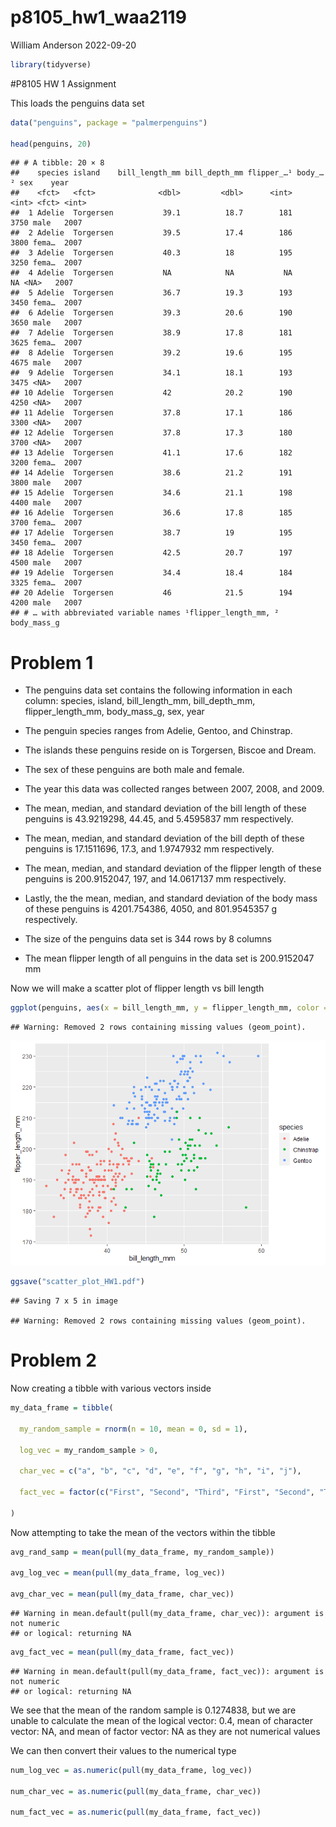 p8105_hw1_waa2119
================
William Anderson
2022-09-20

``` r
library(tidyverse)
```

\#P8105 HW 1 Assignment

This loads the penguins data set

``` r
data("penguins", package = "palmerpenguins")

head(penguins, 20)
```

    ## # A tibble: 20 × 8
    ##    species island    bill_length_mm bill_depth_mm flipper_…¹ body_…² sex    year
    ##    <fct>   <fct>              <dbl>         <dbl>      <int>   <int> <fct> <int>
    ##  1 Adelie  Torgersen           39.1          18.7        181    3750 male   2007
    ##  2 Adelie  Torgersen           39.5          17.4        186    3800 fema…  2007
    ##  3 Adelie  Torgersen           40.3          18          195    3250 fema…  2007
    ##  4 Adelie  Torgersen           NA            NA           NA      NA <NA>   2007
    ##  5 Adelie  Torgersen           36.7          19.3        193    3450 fema…  2007
    ##  6 Adelie  Torgersen           39.3          20.6        190    3650 male   2007
    ##  7 Adelie  Torgersen           38.9          17.8        181    3625 fema…  2007
    ##  8 Adelie  Torgersen           39.2          19.6        195    4675 male   2007
    ##  9 Adelie  Torgersen           34.1          18.1        193    3475 <NA>   2007
    ## 10 Adelie  Torgersen           42            20.2        190    4250 <NA>   2007
    ## 11 Adelie  Torgersen           37.8          17.1        186    3300 <NA>   2007
    ## 12 Adelie  Torgersen           37.8          17.3        180    3700 <NA>   2007
    ## 13 Adelie  Torgersen           41.1          17.6        182    3200 fema…  2007
    ## 14 Adelie  Torgersen           38.6          21.2        191    3800 male   2007
    ## 15 Adelie  Torgersen           34.6          21.1        198    4400 male   2007
    ## 16 Adelie  Torgersen           36.6          17.8        185    3700 fema…  2007
    ## 17 Adelie  Torgersen           38.7          19          195    3450 fema…  2007
    ## 18 Adelie  Torgersen           42.5          20.7        197    4500 male   2007
    ## 19 Adelie  Torgersen           34.4          18.4        184    3325 fema…  2007
    ## 20 Adelie  Torgersen           46            21.5        194    4200 male   2007
    ## # … with abbreviated variable names ¹​flipper_length_mm, ²​body_mass_g

# Problem 1

-   The penguins data set contains the following information in each
    column: species, island, bill_length_mm, bill_depth_mm,
    flipper_length_mm, body_mass_g, sex, year

-   The penguin species ranges from Adelie, Gentoo, and Chinstrap.

-   The islands these penguins reside on is Torgersen, Biscoe and Dream.

-   The sex of these penguins are both male and female.

-   The year this data was collected ranges between 2007, 2008, and
    2009.

-   The mean, median, and standard deviation of the bill length of these
    penguins is 43.9219298, 44.45, and 5.4595837 mm respectively.

-   The mean, median, and standard deviation of the bill depth of these
    penguins is 17.1511696, 17.3, and 1.9747932 mm respectively.

-   The mean, median, and standard deviation of the flipper length of
    these penguins is 200.9152047, 197, and 14.0617137 mm respectively.

-   Lastly, the the mean, median, and standard deviation of the body
    mass of these penguins is 4201.754386, 4050, and 801.9545357 g
    respectively.

-   The size of the penguins data set is 344 rows by 8 columns

-   The mean flipper length of all penguins in the data set is
    200.9152047 mm

Now we will make a scatter plot of flipper length vs bill length

``` r
ggplot(penguins, aes(x = bill_length_mm, y = flipper_length_mm, color = species)) + geom_point()
```

    ## Warning: Removed 2 rows containing missing values (geom_point).

![](p8105_hw1_waa2119_files/figure-gfm/scatter%20plot%20of%20flipper%20length%20vs%20bill%20length-1.png)<!-- -->

``` r
ggsave("scatter_plot_HW1.pdf")
```

    ## Saving 7 x 5 in image

    ## Warning: Removed 2 rows containing missing values (geom_point).

# Problem 2

Now creating a tibble with various vectors inside

``` r
my_data_frame = tibble(
  
  my_random_sample = rnorm(n = 10, mean = 0, sd = 1),
  
  log_vec = my_random_sample > 0,
  
  char_vec = c("a", "b", "c", "d", "e", "f", "g", "h", "i", "j"),
  
  fact_vec = factor(c("First", "Second", "Third", "First", "Second", "Third", "First", "Second", "Third", "First"))
  
)
```

Now attempting to take the mean of the vectors within the tibble

``` r
avg_rand_samp = mean(pull(my_data_frame, my_random_sample))

avg_log_vec = mean(pull(my_data_frame, log_vec))

avg_char_vec = mean(pull(my_data_frame, char_vec))
```

    ## Warning in mean.default(pull(my_data_frame, char_vec)): argument is not numeric
    ## or logical: returning NA

``` r
avg_fact_vec = mean(pull(my_data_frame, fact_vec))
```

    ## Warning in mean.default(pull(my_data_frame, fact_vec)): argument is not numeric
    ## or logical: returning NA

We see that the mean of the random sample is 0.1274838, but we are
unable to calculate the mean of the logical vector: 0.4, mean of
character vector: NA, and mean of factor vector: NA as they are not
numerical values

We can then convert their values to the numerical type

``` r
num_log_vec = as.numeric(pull(my_data_frame, log_vec))

num_char_vec = as.numeric(pull(my_data_frame, char_vec))

num_fact_vec = as.numeric(pull(my_data_frame, fact_vec))
```
